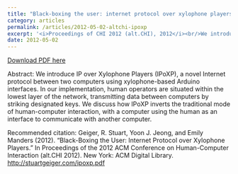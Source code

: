 ```yaml
---
title: "Black-boxing the user: internet protocol over xylophone players (IPoXP)"
category: articles
permalink: /articles/2012-05-02-altchi-ipoxp
excerpt: '<i>Proceedings of CHI 2012 (alt.CHI), 2012</i><br/>We introduce IP over Xylophone Players (IPoXP), a novel Internet protocol between two computers using xylophone-based Arduino interfaces'
date: 2012-05-02
---
```


<a href='http://stuartgeiger.com/ipoxp.pdf'>Download PDF here</a>

Abstract: We introduce IP over Xylophone Players (IPoXP), a novel Internet protocol between two computers using xylophone-based Arduino interfaces. In our implementation, human operators are situated within the lowest layer of the network, transmitting data between computers by striking designated keys. We discuss how IPoXP inverts the traditional mode of human-computer interaction, with a computer using the human as an interface to communicate with another computer.

 Recommended citation: Geiger, R. Stuart, Yoon J. Jeong, and Emily Manders (2012). “Black-Boxing the User: Internet Protocol over Xylophone Players.” In Proceedings of the 2012 ACM Conference on Human-Computer Interaction (alt.CHI 2012). New York: ACM Digital Library. http://stuartgeiger.com/ipoxp.pdf